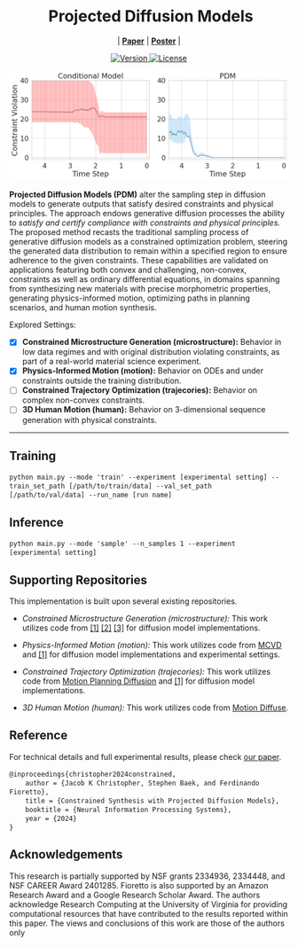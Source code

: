 <div align="center"><h1>&nbsp;Projected Diffusion Models</h1></div>

<p align="center">
| <a href="https://arxiv.org/pdf/2402.03559.pdf"><b>Paper</b></a> | 
<a href="https://neurips.cc/virtual/2024/poster/95942"><b>Poster</b></a> |
</p>

<p align="center">
  <a href="">
    <img src="https://img.shields.io/badge/Version-v1.0.0-orange.svg" alt="Version">
  </a>
  <a href="https://opensource.org/licenses/Apache-2.0">
    <img src="https://img.shields.io/badge/License-Apache_2.0-blue.svg" alt="License">
  </a>

</p>

<p align="center">
  <img src="./figs/constraint_violations.png" alt="benchmark" width="790">
</p>

**Projected Diffusion Models (PDM)** alter the sampling step in diffusion models to generate outputs that satisfy desired constraints and physical principles. The approach endows generative diffusion processes the ability to *satisfy and certify compliance with constraints and physical principles.* The proposed method recasts the traditional sampling process of generative diffusion models as a constrained optimization problem, steering the generated data distribution to remain within a specified region to ensure adherence to the given constraints. These capabilities are validated on applications featuring both convex and challenging, non-convex, constraints as well as ordinary differential equations, in domains spanning from synthesizing new materials with precise morphometric properties, generating physics-informed motion, optimizing paths in planning scenarios, and human motion synthesis.

Explored Settings:
- [x] **Constrained Microstructure Generation (microstructure):** Behavior in low data regimes and with original distribution violating constraints, as part of a real-world material science experiment.
- [x] **Physics-Informed Motion (motion):** Behavior on ODEs and under constraints outside the training distribution.
- [ ] **Constrained Trajectory Optimization (trajecories):** Behavior on complex non-convex constraints.
- [ ] **3D Human Motion (human):** Behavior on 3-dimensional sequence generation with physical constraints.

---

## Training

```
python main.py --mode 'train' --experiment [experimental setting] --train_set_path [/path/to/train/data] --val_set_path [/path/to/val/data] --run_name [run name]
```


## Inference

```
python main.py --mode 'sample' --n_samples 1 --experiment [experimental setting] 
```

## Supporting Repositories

This implementation is built upon several existing repositories.
- *Constrained Microstructure Generation (microstructure):* This work utilizes code from <a href="https://github.com/dome272/Diffusion-Models-pytorch">[1]</a> <a href="https://colab.research.google.com/drive/120kYYBOVa1i0TD85RjlEkFjaWDxSFUx3?usp=sharing#scrollTo=8PPsLx4dGCGa">[2]</a>  <a href="https://github.com/JeongJiHeon/ScoreDiffusionModel/tree/main">[3]</a> for diffusion model implementations.

- *Physics-Informed Motion (motion):* This work utilizes code from <a href="https://github.com/voletiv/mcvd-pytorch">MCVD</a> and <a href="https://colab.research.google.com/drive/120kYYBOVa1i0TD85RjlEkFjaWDxSFUx3?usp=sharing#scrollTo=8PPsLx4dGCGa">[1]</a> for diffusion model implementations and experimental settings. 

- *Constrained Trajectory Optimization (trajecories):* This work utilizes code from <a href="https://github.com/jacarvalho/mpd-public">Motion Planning Diffusion</a> and <a href="https://colab.research.google.com/drive/120kYYBOVa1i0TD85RjlEkFjaWDxSFUx3?usp=sharing#scrollTo=8PPsLx4dGCGa">[1]</a> for diffusion model implementations.


- *3D Human Motion (human):* This work utilizes code from <a href="https://github.com/mingyuan-zhang/MotionDiffuse/tree/main">Motion Diffuse</a>.


## Reference
For technical details and full experimental results, please check [our paper](https://arxiv.org/pdf/2402.03559.pdf).
```
@inproceedings{christopher2024constrained, 
	author = {Jacob K Christopher, Stephen Baek, and Ferdinando Fioretto}, 
	title = {Constrained Synthesis with Projected Diffusion Models}, 
	booktitle = {Neural Information Processing Systems},
	year = {2024}
}
```

## Acknowledgements

This research is partially supported by NSF grants 2334936, 2334448, and NSF CAREER Award 2401285. Fioretto is also supported by an Amazon Research Award and a Google Research Scholar Award. The authors acknowledge Research Computing at the University of Virginia for providing computational resources that have contributed to the results reported within this paper. The views and conclusions of this work are those of the authors only
